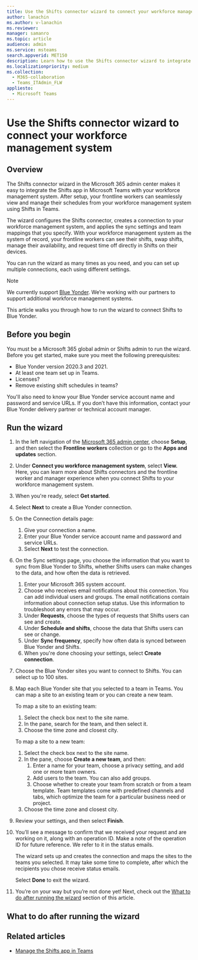 ```yaml
---
title: Use the Shifts connector wizard to connect your workforce management system
author: lanachin
ms.author: v-lanachin
ms.reviewer: 
manager: samanro
ms.topic: article
audience: admin
ms.service: msteams
search.appverid: MET150
description: Learn how to use the Shifts connector wizard to integrate Shifts in Teams to your workforce management system.
ms.localizationpriority: medium
ms.collection: 
  - M365-collaboration
  - Teams_ITAdmin_FLW
appliesto: 
  - Microsoft Teams
---
```


# Use the Shifts connector wizard to connect your workforce management system

## Overview

The Shifts connector wizard in the Microsoft 365 admin center makes it easy to integrate the Shifts app in Microsoft Teams with your workforce management system. After setup, your frontline workers can seamlessly view and manage their schedules from your workforce management system using Shifts in Teams.

The wizard configures the Shifts connector, creates a connection to your workforce management system, and applies the sync settings and team mappings that you specify. With your workforce management system as the system of record, your frontline workers can see their shifts, swap shifts, manage their availability, and request time off directly in Shifts on their devices.

You can run the wizard as many times as you need, and you can set up multiple connections, each using different settings.

> [!NOTE]
> We currently support [Blue Yonder](https://blueyonder.com/solutions/workforce-management). We’re working with our partners to support additional workforce management systems.

This article walks you through how to run the wizard to connect Shifts to Blue Yonder.

## Before you begin

You must be a Microsoft 365 global admin or Shifts admin to run the wizard. Before you get started, make sure you meet the following prerequisites:

- Blue Yonder version 2020.3 and 2021.
- At least one team set up in Teams.
- Licenses?
- Remove existing shift schedules in teams?

You'll also need to know your Blue Yonder service account name and password and service URLs. If you don’t have this information, contact your Blue Yonder delivery partner or technical account manager.

## Run the wizard

1. In the left navigation of the [Microsoft 365 admin center](https://admin.microsoft.com/), choose **Setup**, and then select the **Frontline workers** collection or go to the **Apps and updates** section.
1. Under **Connect you workforce management system**, select **View.** Here, you can learn more about Shifts connectors and the frontline worker and manager experience when you connect Shifts to your workforce management system.
1. When you're ready, select **Get started**.
1. Select **Next** to create a Blue Yonder connection.
1. On the Connection details page:

    1. Give your connection a name.
    2. Enter your Blue Yonder service account name and password and service URLs.
    3. Select **Next** to test the connection.

1. On the Sync settings page, you choose the information that you want to sync from Blue Yonder to Shifts, whether Shifts users can make changes to the data, and how often the data is retrieved.
    1. Enter your Microsoft 365 system account.
    2. Choose who receives email notifications about this connection. You can add individual users and groups. The email notifications contain information about connection setup status. Use this information to troubleshoot any errors that may occur.
    3. Under **Requests**, choose the types of requests that Shifts users can see and create.
    4. Under **Schedule and shifts**, choose the data that Shifts users can see or change.
    5. Under **Sync frequency**, specify how often data is synced between Blue Yonder and Shifts.
    6. When you're done choosing your settings, select **Create connection**.

1. Choose the Blue Yonder sites you want to connect to Shifts. You can select up to 100 sites.
1. Map each Blue Yonder site that you selected to a team in Teams. You can map a site to an existing team or you can create a new team.

    To map a site to an existing team:

    1. Select the check box next to the site name.
    2. In the pane, search for the team, and then select it.
    3. Choose the time zone and closest city.

    To map a site to a new team:

    1. Select the check box next to the site name.
    2. In the pane, choose **Create a new team**, and then:
        1. Enter a name for your team, choose a privacy setting, and add one or more team owners.
        2. Add users to the team. You can also add groups.
        3. Choose whether to create your team from scratch or from a team template. Team templates come with predefined channels and tabs, which optimize the team for a particular business need or project.
    3. Choose the time zone and closest city.

1. Review your settings, and then select **Finish**.
1. You’ll see a message to confirm that we received your request and are working on it, along with an operation ID. Make a note of the operation ID for future reference. We refer to it in the status emails.

    The wizard sets up and creates the connection and maps the sites to the teams you selected. It may take some time to complete, after which the recipients you chose receive status emails.

    Select **Done** to exit the wizard.

1. You’re on your way but you’re not done yet! Next, check out the [What to do after running the wizard](#what-to-do-after-running-the-wizard) section of this article.


## What to do after running the wizard


## Related articles

- [Manage the Shifts app in Teams](manage-the-shifts-app-for-your-organization-in-teams.md)
